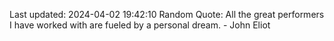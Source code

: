 Last updated: 2024-04-02 19:42:10
Random Quote: All the great performers I have worked with are fueled by a personal dream. - John Eliot